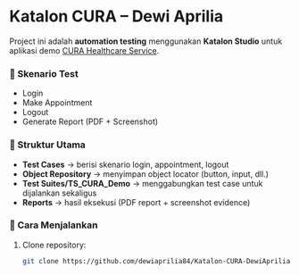 # Katalon CURA – Dewi Aprilia

Project ini adalah **automation testing** menggunakan **Katalon Studio** untuk aplikasi demo [CURA Healthcare Service](https://katalon-demo-cura.herokuapp.com/).

### 🔑 Skenario Test
- Login
- Make Appointment
- Logout
- Generate Report (PDF + Screenshot)

### 📂 Struktur Utama
- **Test Cases** → berisi skenario login, appointment, logout  
- **Object Repository** → menyimpan object locator (button, input, dll.)  
- **Test Suites/TS_CURA_Demo** → menggabungkan test case untuk dijalankan sekaligus  
- **Reports** → hasil eksekusi (PDF report + screenshot evidence)  

### 🚀 Cara Menjalankan
1. Clone repository:
   ```bash
   git clone https://github.com/dewiaprilia84/Katalon-CURA-DewiAprilia.git
